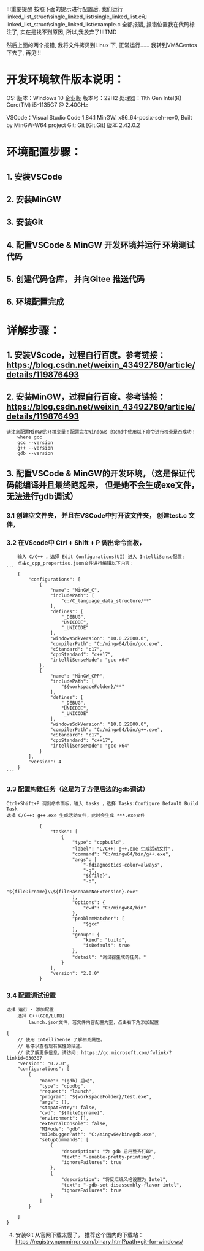 !!!重要提醒
按照下面的提示进行配置后, 我们运行linked_list_struct\single_linked_list\single_linked_list.c和linked_list_struct\single_linked_list\example.c
全都报错, 报错位置我在代码标注了, 实在是找不到原因, 所以,我放弃了!!!TMD

然后上面的两个报错, 我将文件拷贝到Linux 下, 正常运行......
我转到VM&Centos下去了,
再见!!!


# 开发环境软件版本说明：
OS: 
    版本：Windows 10 企业版 
    版本号：22H2
    处理器：11th Gen Intel(R) Core(TM) i5-1135G7 @ 2.40GHz

VSCode：Visual Studio Code 1.84.1
MinGW:  x86_64-posix-seh-rev0, Built by MinGW-W64 project
Git:    Git [Git.Git] 版本 2.42.0.2

# 环境配置步骤：
## 1. 安装VSCode
## 2. 安装MinGW
## 3. 安装Git
## 4. 配置VSCode & MinGW 开发环境并运行 环境测试代码
## 5. 创建代码仓库， 并向Gitee 推送代码
## 6. 环境配置完成

# 详解步骤：
## 1. 安装VScode，过程自行百度。参考链接：https://blog.csdn.net/weixin_43492780/article/details/119876493
## 2. 安装MinGW，过程自行百度。参考链接：https://blog.csdn.net/weixin_43492780/article/details/119876493
    请注意配置MinGW的环境变量！配置完在Windows 的cmd中使用以下命令进行检查是否成功！
        where gcc
        gcc --version
        g++ --version
        gdb --version
## 3. 配置VSCode & MinGW的开发环境，（这是保证代码能编译并且最终跑起来， 但是她不会生成exe文件， 无法进行gdb调试）
### 3.1 创建空文件夹， 并且在VSCode中打开该文件夹， 创建test.c 文件，
### 3.2 在VScode中 Ctrl + Shift + P 调出命令面板，
        输入 C/C++ ，选择 Edit Configurations(UI) 进入 IntelliSense配置;
        点击c_cpp_properties.json文件进行编辑以下内容：
    ```
        {
            "configurations": [
                {
                    "name": "MinGW_C",
                    "includePath": [
                        "c:/C_language_data_structure/**"
                    ],
                    "defines": [
                        "_DEBUG",
                        "UNICODE",
                        "_UNICODE"
                    ],
                    "windowsSdkVersion": "10.0.22000.0",
                    "compilerPath": "C:/mingw64/bin/gcc.exe",
                    "cStandard": "c17",
                    "cppStandard": "c++17",
                    "intelliSenseMode": "gcc-x64"
                },
                {
                    "name": "MinGW_CPP",
                    "includePath": [
                        "${workspaceFolder}/**"
                    ],
                    "defines": [
                        "_DEBUG",
                        "UNICODE",
                        "_UNICODE"
                    ],
                    "windowsSdkVersion": "10.0.22000.0",
                    "compilerPath": "C:/mingw64/bin/g++.exe",
                    "cStandard": "c17",
                    "cppStandard": "c++17",
                    "intelliSenseMode": "gcc-x64"
                }
            ],
            "version": 4
        }
    ```


### 3.3 配置构建任务（这是为了方便后边的gdb调试）
    Ctrl+Shift+P 调出命令面板，输入 tasks ，选择 Tasks:Configure Default Build Task
    选择 C/C++: g++.exe 生成活动文件，此时会生成 ***.exe文件
```
            {
                "tasks": [
                    {
                        "type": "cppbuild",
                        "label": "C/C++: g++.exe 生成活动文件",
                        "command": "C:/mingw64/bin/g++.exe",
                        "args": [
                            "-fdiagnostics-color=always",
                            "-g",
                            "${file}",
                            "-o",
                            "${fileDirname}\\${fileBasenameNoExtension}.exe"
                        ],
                        "options": {
                            "cwd": "C:/mingw64/bin"
                        },
                        "problemMatcher": [
                            "$gcc"
                        ],
                        "group": {
                            "kind": "build",
                            "isDefault": true
                        },
                        "detail": "调试器生成的任务。"
                    }
                ],
                "version": "2.0.0"
            }
```

### 3.4 配置调试设置
    选择 运行 - 添加配置
        选择 C++(GDB/LLDB)
            launch.json文件，若文件内容配置为空，点击右下角添加配置
```
{
    // 使用 IntelliSense 了解相关属性。 
    // 悬停以查看现有属性的描述。
    // 欲了解更多信息，请访问: https://go.microsoft.com/fwlink/?linkid=830387
    "version": "0.2.0",
    "configurations": [
        {
            "name": "(gdb) 启动",
            "type": "cppdbg",
            "request": "launch",
            "program": "${workspaceFolder}/test.exe",
            "args": [],
            "stopAtEntry": false,
            "cwd": "${fileDirname}",
            "environment": [],
            "externalConsole": false,
            "MIMode": "gdb",
            "miDebuggerPath": "C:/mingw64/bin/gdb.exe",
            "setupCommands": [
                {
                    "description": "为 gdb 启用整齐打印",
                    "text": "-enable-pretty-printing",
                    "ignoreFailures": true
                },
                {
                    "description": "将反汇编风格设置为 Intel",
                    "text": "-gdb-set disassembly-flavor intel",
                    "ignoreFailures": true
                }
            ]
        }

    ]
}

```

4. 安装Git
    从官网下载太慢了， 推荐这个国内的下载站：https://registry.npmmirror.com/binary.html?path=git-for-windows/
